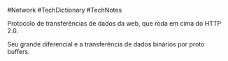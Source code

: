 #Network #TechDictionary #TechNotes

Protocolo de transferências de dados da web, que roda em cima do HTTP 2.0. 

Seu grande diferencial e a transferência de dados binários por proto buffers. 